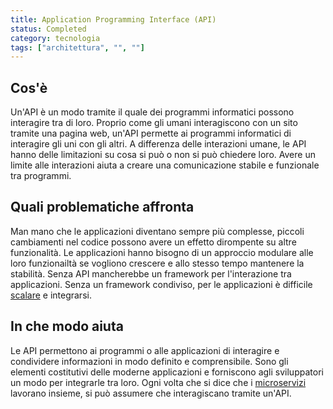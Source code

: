 ```yaml
---
title: Application Programming Interface (API)
status: Completed
category: tecnologia
tags: ["architettura", "", ""]
---
```


## Cos'è

Un'API è un modo tramite il quale dei programmi informatici possono interagire tra di loro.
Proprio come gli umani interagiscono con un sito tramite una pagina web, un'API permette ai programmi informatici di interagire gli uni con gli altri.
A differenza delle interazioni umane, le API hanno delle limitazioni su cosa si può o non si può chiedere loro.
Avere un limite alle interazioni aiuta a creare una comunicazione stabile e funzionale tra programmi.

## Quali problematiche affronta

Man mano che le applicazioni diventano sempre più complesse, piccoli cambiamenti nel codice possono avere un effetto dirompente su altre funzionalità.
Le applicazioni hanno bisogno di un approccio modulare alle loro funzionailtà se vogliono crescere e allo stesso tempo mantenere la stabilità.
Senza API mancherebbe un framework per l'interazione tra applicazioni.
Senza un framework condiviso, per le applicazioni è difficile [scalare](/it/scalability/) e integrarsi.

## In che modo aiuta

Le API permettono ai programmi o alle applicazioni di interagire e condividere informazioni in modo definito e comprensibile.
Sono gli elementi costitutivi delle moderne applicazioni e forniscono agli sviluppatori un modo per integrarle tra loro.
Ogni volta che si dice che i [microservizi](/it/microservices/) lavorano insieme, si può assumere che interagiscano tramite un'API.
